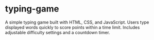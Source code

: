 # typing-game
A simple typing game built with HTML, CSS, and JavaScript. Users type displayed words quickly to score points within a time limit. Includes adjustable difficulty settings and a countdown timer.

